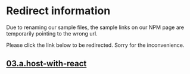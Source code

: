 # Redirect information

Due to renaming our sample files, the sample links on our NPM page are temporarily pointing to the wrong url. 

Please click the link below to be redirected. Sorry for the inconvenience.

## [03.a.host-with-react](./../../03.a.host-with-react/README.md)